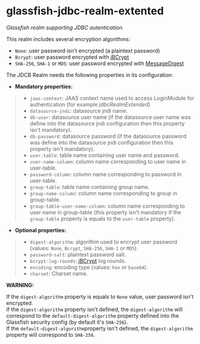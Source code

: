 # glassfish-jdbc-realm-extented
*Glassfish realm supporting JDBC autentication.*


This realm includes several encryption algorithms:
- `None`: user password isn't encrypted (a plaintext password)
- `Bcrypt`: user password encrypted with [jBCrypt](http://www.mindrot.org/projects/jBCrypt/)
- `SHA-256`, `SHA-1` or `MD5`: user password encrypted with [MessageDigest](http://docs.oracle.com/javase/7/docs/api/java/security/MessageDigest.html)


The JDCB Realm needs the following properties in its configuration:
- **Mandatory properties:**
>   - `jaas-context`: JAAS context name used to access LoginModule for authentication (for example *jdbcRealmExtended*)
>   - `datasource-jndi`: datasource jndi name.
>   - `db-user`: datasource user name (if the datasource user name was define into the datasource jndi configuration then this property isn't mandatory).
>   - `db-password`: datasource password (if the datasource password was define into the datasource jndi configuration then this property isn't mandatory).
>   - `user-table`: table name containing user name and password.
>   - `user-name-column`: column name corresponding to user name in user-table.
>   - `password-column`: column name corresponding to password in user-table.
>   - `group-table`: table name containing group name.
>   - `group-name-column`: column name corresponding to group in group-table.
>   - `group-table-user-name-column`: column name corresponding to user name in group-table (this property isn't mandatory if the `group-table` property is equals to the `user-table` property).

- **Optional properties:**
>   - `digest-algorithm`: algorithm used to encrypt user password (values: `None`, `Bcrypt`, `SHA-256`, `SHA-1` or `MD5`).
>   - `password-salt`: plaintext password salt.
>   - `bcrypt-log-rounds`: [jBCrypt](http://www.mindrot.org/projects/jBCrypt) log rounds.
>   - `encoding`: encoding type (values: `hex` or `base64`).
>   - `charset`: Charset name.

**WARNING:**

If the `digest-algorithm` property is equals to `None` value, user password isn't encrypted.<br/>
If the `digest-algorithm` property isn't defined, the `digest-algorithm` will correspond to the `default-digest-algorithm` property defined into the Glassfish security config (by default it's `SHA-256`).<br/>
If the `default-digest-algorithm`property isn't defined, the `digest-algorithm` property will correspond to `SHA-256`.

